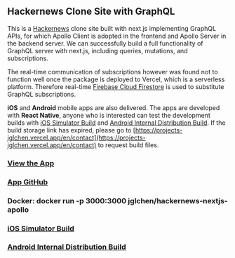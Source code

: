 ## Hackernews Clone Site with GraphQL

This is a [Hackernews](https://news.ycombinator.com/) clone site built with next.js implementing GraphQL APIs, for which Apollo Client is adopted in the frontend and Apollo Server in the backend server. We can successfully build a full functionality of GraphQL server with next.js, including queries, mutations, and subscriptions.
           
The real-time communication of subscriptions however was found not to function well once the package is deployed to Vercel, which is a serverless platform. Therefore real-time [Firebase Cloud Firestore](https://firebase.google.com/products/firestore) is used to substitute GraphQL subscriptions.

**iOS** and **Android** mobile apps are also delivered. The apps are developed with **React Native**, anyone who is interested can test the development builds with [iOS Simulator Build](https://expo.dev/accounts/jglchen/projects/hackernews-apollo/builds/b6aa3b39-e2ec-48cd-89f5-14028feff519) and [Android Internal Distribution Build](https://expo.dev/accounts/jglchen/projects/hackernews-apollo/builds/5b979dee-6874-48a8-ade1-231a750eca9c). If the build storage link has expired, please go to [https://projects-jglchen.vercel.app/en/contact](https://projects-jglchen.vercel.app/en/contact) to request build files.

### [View the App](https://hackernews-nextjs-apollo.vercel.app)
### [App GitHub](https://github.com/jglchen/hackernews-nextjs-apollo)
### Docker: docker run -p 3000:3000 jglchen/hackernews-nextjs-apollo
### [iOS Simulator Build](https://expo.dev/accounts/jglchen/projects/hackernews-apollo/builds/b6aa3b39-e2ec-48cd-89f5-14028feff519)
### [Android Internal Distribution Build](https://expo.dev/accounts/jglchen/projects/hackernews-apollo/builds/5b979dee-6874-48a8-ade1-231a750eca9c)

